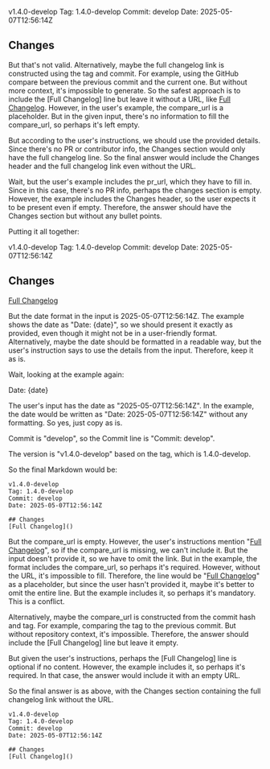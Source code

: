v1.4.0-develop
Tag: 1.4.0-develop
Commit: develop
Date: 2025-05-07T12:56:14Z

## Changes

But that's not valid. Alternatively, maybe the full changelog link is constructed using the tag and commit. For example, using the GitHub compare between the previous commit and the current one. But without more context, it's impossible to generate. So the safest approach is to include the [Full Changelog] line but leave it without a URL, like [Full Changelog](). However, in the user's example, the compare_url is a placeholder. But in the given input, there's no information to fill the compare_url, so perhaps it's left empty.

But according to the user's instructions, we should use the provided details. Since there's no PR or contributor info, the Changes section would only have the full changelog line. So the final answer would include the Changes header and the full changelog link even without the URL.

Wait, but the user's example includes the pr_url, which they have to fill in. Since in this case, there's no PR info, perhaps the changes section is empty. However, the example includes the Changes header, so the user expects it to be present even if empty. Therefore, the answer should have the Changes section but without any bullet points.

Putting it all together:

v1.4.0-develop
Tag: 1.4.0-develop
Commit: develop
Date: 2025-05-07T12:56:14Z

## Changes
[Full Changelog]()

But the date format in the input is 2025-05-07T12:56:14Z. The example shows the date as "Date: {date}", so we should present it exactly as provided, even though it might not be in a user-friendly format. Alternatively, maybe the date should be formatted in a readable way, but the user's instruction says to use the details from the input. Therefore, keep it as is.

Wait, looking at the example again:

Date: {date}

The user's input has the date as "2025-05-07T12:56:14Z". In the example, the date would be written as "Date: 2025-05-07T12:56:14Z" without any formatting. So yes, just copy as is.

Commit is "develop", so the Commit line is "Commit: develop".

The version is "v1.4.0-develop" based on the tag, which is 1.4.0-develop.

So the final Markdown would be:

```text
v1.4.0-develop
Tag: 1.4.0-develop
Commit: develop
Date: 2025-05-07T12:56:14Z

## Changes
[Full Changelog]()
```

But the compare_url is empty. However, the user's instructions mention "[Full Changelog]({compare_url})", so if the compare_url is missing, we can't include it. But the input doesn't provide it, so we have to omit the link. But in the example, the format includes the compare_url, so perhaps it's required. However, without the URL, it's impossible to fill. Therefore, the line would be "[Full Changelog]()" as a placeholder, but since the user hasn't provided it, maybe it's better to omit the entire line. But the example includes it, so perhaps it's mandatory. This is a conflict.

Alternatively, maybe the compare_url is constructed from the commit hash and tag. For example, comparing the tag to the previous commit. But without repository context, it's impossible. Therefore, the answer should include the [Full Changelog] line but leave it empty.

But given the user's instructions, perhaps the [Full Changelog] line is optional if no content. However, the example includes it, so perhaps it's required. In that case, the answer would include it with an empty URL.

So the final answer is as above, with the Changes section containing the full changelog link without the URL.
</think>

```text
v1.4.0-develop
Tag: 1.4.0-develop
Commit: develop
Date: 2025-05-07T12:56:14Z

## Changes
[Full Changelog]()
```